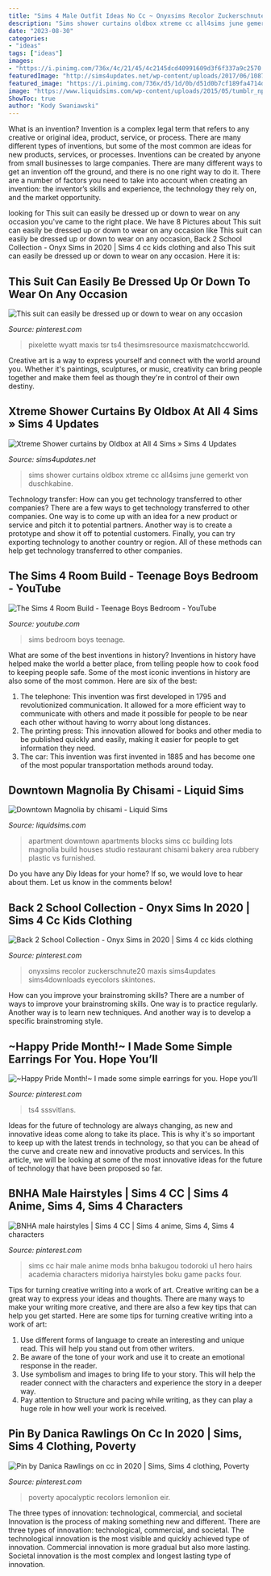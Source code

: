 ```yaml
---
title: "Sims 4 Male Outfit Ideas No Cc ~ Onyxsims Recolor Zuckerschnute20 Maxis Sims4updates Sims4downloads Eyecolors Skintones"
description: "Sims shower curtains oldbox xtreme cc all4sims june gemerkt von duschkabine"
date: "2023-08-30"
categories:
- "ideas"
tags: ["ideas"]
images:
- "https://i.pinimg.com/736x/4c/21/45/4c2145dcd40991609d3f6f337a9c2570.jpg"
featuredImage: "http://sims4updates.net/wp-content/uploads/2017/06/1087.jpg"
featured_image: "https://i.pinimg.com/736x/d5/1d/0b/d51d0b7cf189fa4714da45bc0ec1b58c.jpg"
image: "https://www.liquidsims.com/wp-content/uploads/2015/05/tumblr_np39ycHecb1rangweo7_1280.png"
ShowToc: true
author: "Kody Swaniawski"
---
```



What is an invention?
Invention is a complex legal term that refers to any creative or original idea, product, service, or process. There are many different types of inventions, but some of the most common are ideas for new products, services, or processes. Inventions can be created by anyone from small businesses to large companies. There are many different ways to get an invention off the ground, and there is no one right way to do it. There are a number of factors you need to take into account when creating an invention: the inventor’s skills and experience, the technology they rely on, and the market opportunity.

	

		
looking for This suit can easily be dressed up or down to wear on any occasion you've came to the right place. We have 8 Pictures about This suit can easily be dressed up or down to wear on any occasion like This suit can easily be dressed up or down to wear on any occasion, Back 2 School Collection - Onyx Sims in 2020 | Sims 4 cc kids clothing and also This suit can easily be dressed up or down to wear on any occasion. Here it is:
		
    
## This Suit Can Easily Be Dressed Up Or Down To Wear On Any Occasion

<img loading=lazy src="https://i.pinimg.com/736x/d5/1d/0b/d51d0b7cf189fa4714da45bc0ec1b58c.jpg" onerror="this.onerror=null;this.src='https://tse4.mm.bing.net/th?id=OIP.7P36FooCcnM7XRzD0HPlKwHaFj&amp;pid=15.1';" alt="This suit can easily be dressed up or down to wear on any occasion">

_Source: pinterest.com_

>pixelette wyatt maxis tsr ts4 thesimsresource maxismatchccworld. 

	

Creative art is a way to express yourself and connect with the world around you. Whether it's paintings, sculptures, or music, creativity can bring people together and make them feel as though they're in control of their own destiny.

    
## Xtreme Shower Curtains By Oldbox At All 4 Sims » Sims 4 Updates

<img loading=lazy src="http://sims4updates.net/wp-content/uploads/2017/06/1087.jpg" onerror="this.onerror=null;this.src='https://tse3.mm.bing.net/th?id=OIP.1LWnIVbFoaKwRjtWHS166QHaFj&amp;pid=15.1';" alt="Xtreme Shower curtains by Oldbox at All 4 Sims » Sims 4 Updates">

_Source: sims4updates.net_

>sims shower curtains oldbox xtreme cc all4sims june gemerkt von duschkabine. 

	

Technology transfer: How can you get technology transferred to other companies?
There are a few ways to get technology transferred to other companies. One way is to come up with an idea for a new product or service and pitch it to potential partners. Another way is to create a prototype and show it off to potential customers. Finally, you can try exporting technology to another country or region. All of these methods can help get technology transferred to other companies.

    
## The Sims 4 Room Build - Teenage Boys Bedroom - YouTube

<img loading=lazy src="https://i.ytimg.com/vi/CmaokxILWmE/maxresdefault.jpg" onerror="this.onerror=null;this.src='https://tse1.mm.bing.net/th?id=OIP.X_cslN-F8uyBVG2ddWwgmwHaEK&amp;pid=15.1';" alt="The Sims 4 Room Build - Teenage Boys Bedroom - YouTube">

_Source: youtube.com_

>sims bedroom boys teenage. 

	

What are some of the best inventions in history?
Inventions in history have helped make the world a better place, from telling people how to cook food to keeping people safe. Some of the most iconic inventions in history are also some of the most common. Here are six of the best: 
1. The telephone: This invention was first developed in 1795 and revolutionized communication. It allowed for a more efficient way to communicate with others and made it possible for people to be near each other without having to worry about long distances. 
2. The printing press: This innovation allowed for books and other media to be published quickly and easily, making it easier for people to get information they need. 
3. The car: This invention was first invented in 1885 and has become one of the most popular transportation methods around today.

    
## Downtown Magnolia By Chisami - Liquid Sims

<img loading=lazy src="https://www.liquidsims.com/wp-content/uploads/2015/05/tumblr_np39ycHecb1rangweo7_1280.png" onerror="this.onerror=null;this.src='https://tse3.mm.bing.net/th?id=OIP.KP0ZIEg6HbffjzFNj84BRgHaD3&amp;pid=15.1';" alt="Downtown Magnolia by chisami - Liquid Sims">

_Source: liquidsims.com_

>apartment downtown apartments blocks sims cc building lots magnolia build houses studio restaurant chisami bakery area rubbery plastic vs furnished. 

	

Do you have any Diy Ideas for your home? If so, we would love to hear about them. Let us know in the comments below!

    
## Back 2 School Collection - Onyx Sims In 2020 | Sims 4 Cc Kids Clothing

<img loading=lazy src="https://i.pinimg.com/736x/4c/21/45/4c2145dcd40991609d3f6f337a9c2570.jpg" onerror="this.onerror=null;this.src='https://tse2.mm.bing.net/th?id=OIP.dy8bSswPppciyFyQbxfFNAHaFf&amp;pid=15.1';" alt="Back 2 School Collection - Onyx Sims in 2020 | Sims 4 cc kids clothing">

_Source: pinterest.com_

>onyxsims recolor zuckerschnute20 maxis sims4updates sims4downloads eyecolors skintones. 

	

How can you improve your brainstroming skills?
There are a number of ways to improve your brainstroming skills. One way is to practice regularly. Another way is to learn new techniques. And another way is to develop a specific brainstroming style.

    
## ~Happy Pride Month!~ I Made Some Simple Earrings For You. Hope You’ll

<img loading=lazy src="https://i.pinimg.com/736x/7e/ed/b7/7eedb7ab6a1e57d4a37d67b395469306.jpg" onerror="this.onerror=null;this.src='https://tse2.mm.bing.net/th?id=OIP.1hTVw_-xYzbQ6nwGc-vHxAHaEU&amp;pid=15.1';" alt="~Happy Pride Month!~ I made some simple earrings for you. Hope you’ll">

_Source: pinterest.com_

>ts4 sssvitlans. 

	

Ideas for the future of technology are always changing, as new and innovative ideas come along to take its place. This is why it's so important to keep up with the latest trends in technology, so that you can be ahead of the curve and create new and innovative products and services. In this article, we will be looking at some of the most innovative ideas for the future of technology that have been proposed so far.

    
## BNHA Male Hairstyles | Sims 4 CC | Sims 4 Anime, Sims 4, Sims 4 Characters

<img loading=lazy src="https://i.pinimg.com/736x/21/4b/6a/214b6a78090360c2045043acc5e57ae3.jpg" onerror="this.onerror=null;this.src='https://tse2.mm.bing.net/th?id=OIP.wD14g4efAJJXMrFLWD2aCwHaFR&amp;pid=15.1';" alt="BNHA male hairstyles | Sims 4 CC | Sims 4 anime, Sims 4, Sims 4 characters">

_Source: pinterest.com_

>sims cc hair male anime mods bnha bakugou todoroki u1 hero hairs academia characters midoriya hairstyles boku game packs four. 

	

Tips for turning creative writing into a work of art.
Creative writing can be a great way to express your ideas and thoughts. There are many ways to make your writing more creative, and there are also a few key tips that can help you get started. Here are some tips for turning creative writing into a work of art:
1. Use different forms of language to create an interesting and unique read. This will help you stand out from other writers.
2. Be aware of the tone of your work and use it to create an emotional response in the reader.
3. Use symbolism and images to bring life to your story. This will help the reader connect with the characters and experience the story in a deeper way.
4. Pay attention to Structure and pacing while writing, as they can play a huge role in how well your work is received.

    
## Pin By Danica Rawlings On Cc In 2020 | Sims, Sims 4 Clothing, Poverty

<img loading=lazy src="https://i.pinimg.com/736x/85/cd/de/85cdde9d072aa1a20fbd809e499ab103.jpg" onerror="this.onerror=null;this.src='https://tse3.mm.bing.net/th?id=OIP.52dPBwK7BsQK6UZCFEpDYQHaFk&amp;pid=15.1';" alt="Pin by Danica Rawlings on cc in 2020 | Sims, Sims 4 clothing, Poverty">

_Source: pinterest.com_

>poverty apocalyptic recolors lemonlion eir. 

	

The three types of innovation: technological, commercial, and societal
Innovation is the process of making something new and different. There are three types of innovation: technological, commercial, and societal. The technological innovation is the most visible and quickly achieved type of innovation. Commercial innovation is more gradual but also more lasting. Societal innovation is the most complex and longest lasting type of innovation.

